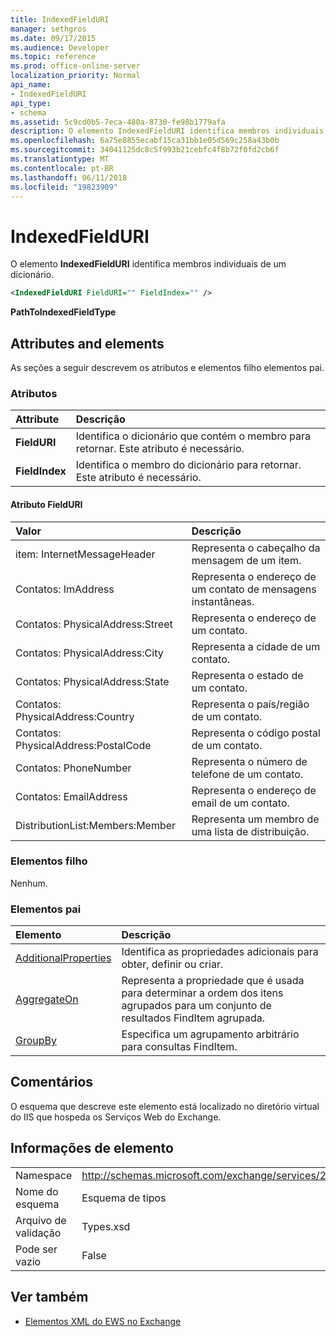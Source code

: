 ```yaml
---
title: IndexedFieldURI
manager: sethgros
ms.date: 09/17/2015
ms.audience: Developer
ms.topic: reference
ms.prod: office-online-server
localization_priority: Normal
api_name:
- IndexedFieldURI
api_type:
- schema
ms.assetid: 5c9cd0b5-7eca-480a-8730-fe98b1779afa
description: O elemento IndexedFieldURI identifica membros individuais de um dicionário.
ms.openlocfilehash: 6a75e8855ecabf15ca31bb1e05d569c258a43b0b
ms.sourcegitcommit: 34041125dc8c5f993b21cebfc4f8b72f0fd2cb6f
ms.translationtype: MT
ms.contentlocale: pt-BR
ms.lasthandoff: 06/11/2018
ms.locfileid: "19823909"
---
```

# <a name="indexedfielduri"></a>IndexedFieldURI

O elemento **IndexedFieldURI** identifica membros individuais de um dicionário. 
  
```xml
<IndexedFieldURI FieldURI="" FieldIndex="" />
```

 **PathToIndexedFieldType**
## <a name="attributes-and-elements"></a>Attributes and elements

As seções a seguir descrevem os atributos e elementos filho elementos pai.
  
### <a name="attributes"></a>Atributos

|**Attribute**|**Descrição**|
|:-----|:-----|
|**FieldURI** <br/> |Identifica o dicionário que contém o membro para retornar. Este atributo é necessário.  <br/> |
|**FieldIndex** <br/> |Identifica o membro do dicionário para retornar. Este atributo é necessário.  <br/> |
   
#### <a name="fielduri-attribute"></a>Atributo FieldURI

|**Valor**|**Descrição**|
|:-----|:-----|
|item: InternetMessageHeader  <br/> |Representa o cabeçalho da mensagem de um item.  <br/> |
|Contatos: ImAddress  <br/> |Representa o endereço de um contato de mensagens instantâneas.  <br/> |
|Contatos: PhysicalAddress:Street  <br/> |Representa o endereço de um contato.  <br/> |
|Contatos: PhysicalAddress:City  <br/> |Representa a cidade de um contato.  <br/> |
|Contatos: PhysicalAddress:State  <br/> |Representa o estado de um contato.  <br/> |
|Contatos: PhysicalAddress:Country  <br/> |Representa o país/região de um contato.  <br/> |
|Contatos: PhysicalAddress:PostalCode  <br/> |Representa o código postal de um contato.  <br/> |
|Contatos: PhoneNumber  <br/> |Representa o número de telefone de um contato.  <br/> |
|Contatos: EmailAddress  <br/> |Representa o endereço de email de um contato.  <br/> |
|DistributionList:Members:Member  <br/> |Representa um membro de uma lista de distribuição.  <br/> |
   
### <a name="child-elements"></a>Elementos filho

Nenhum.
  
### <a name="parent-elements"></a>Elementos pai

|**Elemento**|**Descrição**|
|:-----|:-----|
|[AdditionalProperties](additionalproperties.md) <br/> |Identifica as propriedades adicionais para obter, definir ou criar.  <br/> |
|[AggregateOn](aggregateon.md) <br/> |Representa a propriedade que é usada para determinar a ordem dos itens agrupados para um conjunto de resultados FindItem agrupada.  <br/> |
|[GroupBy](groupby.md) <br/> |Especifica um agrupamento arbitrário para consultas FindItem.  <br/> |
   
## <a name="remarks"></a>Comentários

O esquema que descreve este elemento está localizado no diretório virtual do IIS que hospeda os Serviços Web do Exchange.
  
## <a name="element-information"></a>Informações de elemento

|||
|:-----|:-----|
|Namespace  <br/> |http://schemas.microsoft.com/exchange/services/2006/types  <br/> |
|Nome do esquema  <br/> |Esquema de tipos  <br/> |
|Arquivo de validação  <br/> |Types.xsd  <br/> |
|Pode ser vazio  <br/> |False  <br/> |
   
## <a name="see-also"></a>Ver também



- [Elementos XML do EWS no Exchange](ews-xml-elements-in-exchange.md)

